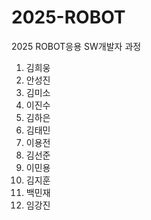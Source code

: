 # 2025-ROBOT

2025 ROBOT응용 SW개발자 과정

1. 김희웅
2. 안성진
3. 김미소
4. 이진수
5. 김하은
6. 김태민
7. 이용전
8. 김선준
9. 이민용
10. 김지훈
11. 백민재
12. 임강진
